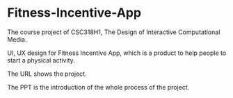 # Fitness-Incentive-App

The course project of CSC318H1, The Design of Interactive Computational Media.

UI, UX design for Fitness Incentive App, which is a product to help people to start a physical activity.

The URL shows the project.

The PPT is the introduction of the whole process of the project.
